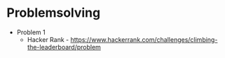 # Problemsolving
- Problem 1
    - Hacker Rank - https://www.hackerrank.com/challenges/climbing-the-leaderboard/problem

